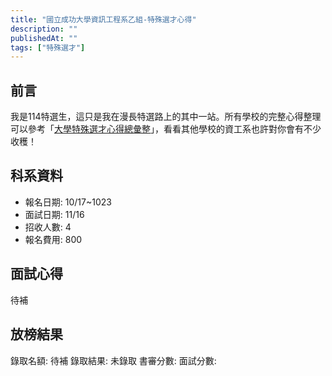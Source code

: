 ```yaml
---
title: "國立成功大學資訊工程系乙組-特殊選才心得"
description: ""
publishedAt: ""
tags: ["特殊選才"]
---
```


## 前言

我是114特選生，這只是我在漫長特選路上的其中一站。所有學校的完整心得整理可以參考「[大學特殊選才心得總彙整](/blogs/special)」，看看其他學校的資工系也許對你會有不少收穫！

## 科系資料

- 報名日期: 10/17~1023
- 面試日期: 11/16
- 招收人數: 4
- 報名費用: 800

## 面試心得

待補

## 放榜結果

錄取名額: 待補
錄取結果: 未錄取
書審分數: 
面試分數: 
